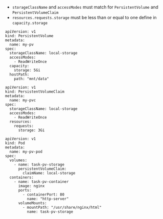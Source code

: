 
- `storageClassName` and `accessModes` must match  for `PersistentVolume` and `PersistentVolumeClaim`
- `resources.requests.storage` must be less than or equal to one define in `capacity.storage`

```
apiVersion: v1
kind: PersistentVolume
metadata:
  name: my-pv
spec:
  storageClassName: local-storage
  accessModes:
    - ReadWriteOnce
  capacity:
    storage: 5Gi
  hostPath:
    path: "mnt/data"
```

```
apiVersion: v1
kind: PersistentVolumeClaim
metadata:
  name: my-pvc
spec:
  storageClassName: local-storage
  accessModes:
    - ReadWriteOnce
  resources:
    requests:
      storage: 3Gi
```

```
apiVersion: v1
kind: Pod
metadata:
  name: my-pv-pod
spec:
  volumes:
    - name: task-pv-storage
      persistentVolumeClaim:
        claimName: local-storage
  containers:
    - name: task-pv-container
      image: nginx
      ports:
        - containerPort: 80
          name: "http-server"
      volumeMounts:
        - mountPath: "/usr/share/nginx/html"
          name: task-pv-storage

```
